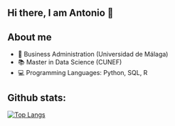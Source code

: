 ## Hi there, I am Antonio 👋

## About me
- 📖 Business Administration (Universidad de Málaga)
- 📚 Master in Data Science (CUNEF)
- 💻 Programming Languages: Python, SQL, R 

## Github stats:

[![Top Langs](https://github-readme-stats.vercel.app/api/top-langs/?username=antonionogues&langs_count=8)](https://github.com/antonionogues/github-readme-stats)
